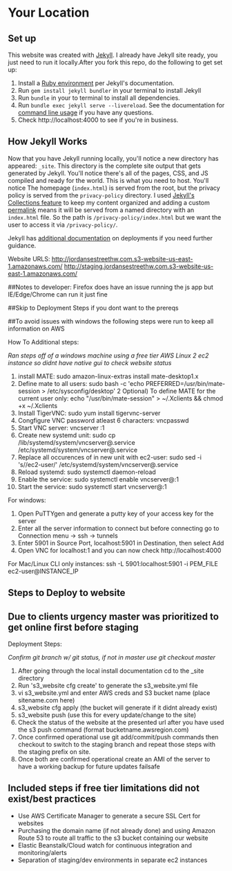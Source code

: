 # Your Location

## Set up
This website was created with [Jekyll](https://jekyllrb.com/docs/). I already have Jekyll site ready, you just need to run it locally.After you fork this repo, do the following to get set up:

1. Install a [Ruby environment](https://jekyllrb.com/docs/installation/) per Jekyll's documentation. 
2. Run `gem install jekyll bundler` in your terminal to install Jekyll
3. Run `bundle` in your to terminal to install all dependencies. 
4. Run `bundle exec jekyll serve --livereload`. See the documentation for [command line usage](https://jekyllrb.com/docs/usage/) if you have any questions. 
5. Check http://localhost:4000 to see if you're in business. 

## How Jekyll Works
Now that you have Jekyll running locally, you'll notice a new directory has appeared: `_site`. This directory is the complete site output that gets generated by Jekyll. You'll notice there's all of the pages, CSS, and JS compiled and ready for the world. This is what you need to host. You'll notice The homepage (`index.html`) is served from the root, but the privacy policy is served from the `privacy-policy` directory. I used [Jekyll's Collections feature](https://jekyllrb.com/docs/collections/) to keep my content organized and adding a custom [permalink](https://jekyllrb.com/docs/permalinks/) means it will be served from a named directory with an `index.html` file. So the path is `/privacy-policy/index.html` but we want the user to access it via `/privacy-policy/`.

Jekyll has [additional documentation](https://jekyllrb.com/docs/deployment/) on deployments if you need further guidance. 

Website URLS:
http://jordansestreethw.com.s3-website-us-east-1.amazonaws.com/
http://staging.jordansestreethw.com.s3-website-us-east-1.amazonaws.com/

##Notes to developer: Firefox does have an issue running the js app but IE/Edge/Chrome can run it just fine

##Skip to Deployment Steps if you dont want to the prereqs

##To avoid issues with windows the following steps were run to keep all information on AWS

How To Additional steps:

*Ran steps off of a windows machine using a free tier AWS Linux 2 ec2 instance so didnt have native gui to check website status*
1) install MATE: sudo amazon-linux-extras install mate-desktop1.x
2) Define mate to all users: sudo bash -c 'echo PREFERRED=/usr/bin/mate-session > /etc/sysconfig/desktop'
2 Optional) To define MATE for the current user only: echo "/usr/bin/mate-session" > ~/.Xclients && chmod +x ~/.Xclients
3) Install TigerVNC: sudo yum install tigervnc-server
4) Congfigure VNC password atleast 6 characters: vncpasswd
5) Start VNC server: vncserver :1
6) Create new systemd unit: sudo cp /lib/systemd/system/vncserver@.service /etc/systemd/system/vncserver@.service
7) Replace all occurences of <USER> in new unit with ec2-user: sudo sed -i 's/<USER>/ec2-user/' /etc/systemd/system/vncserver@.service
8) Reload systemd: sudo systemctl daemon-reload
9) Enable the service: sudo systemctl enable vncserver@:1
10) Start the service: sudo systemctl start vncserver@:1

For windows:
1) Open PuTTYgen and generate a putty key of your access key for the server
2) Enter all the server information to connect but before connecting go to Connection menu -> ssh -> tunnels
3) Enter 5901 in Source Port, localhost:5901 in Destination, then select Add
4) Open VNC for localhost:1 and you can now check http://localhost:4000

For Mac/Linux CLI only instances:
ssh -L 5901:localhost:5901 -i PEM_FILE ec2-user@INSTANCE_IP


## Steps to Deploy to website 
## Due to clients urgency master was prioritized to get online first before staging

Deployment Steps:

*Confirm git branch w/ git status, if not in master use git checkout master*
1) After going through the local install documentation cd to the _site directory
2) Run 's3_website cfg create' to generate the s3_website.yml file
3) vi s3_website.yml and enter AWS creds and S3 bucket name (place sitename.com here)
4) s3_website cfg apply (the bucket will generate if it didnt already exist)
5) s3_website push (use this for every update/change to the site)
6) Check the status of the website at the presented url after you have used the s3 push command (format bucketname.awsregion.com)
7) Once confirmed operational use git add/commit/push commands then  checkout to switch to the staging branch and repeat those steps with the staging prefix on site.
8) Once both are confirmed operational create an AMI of the server to have a working backup for future updates failsafe


## Included steps if free tier limitations did not exist/best practices
* Use AWS Certificate Manager to generate a secure SSL Cert for websites
* Purchasing the domain name (if not already done) and using Amazon Route 53 to route all traffic to the s3 bucket containing our website
* Elastic Beanstalk/Cloud watch for continuous integration and monitoring/alerts
* Separation of staging/dev environments in separate ec2 instances

